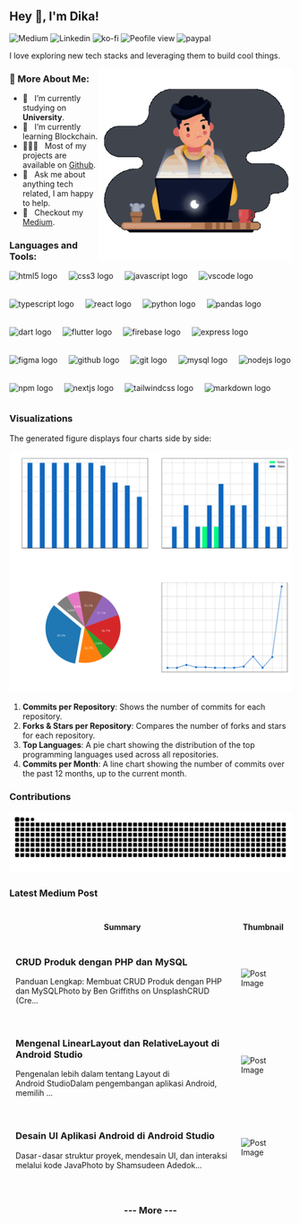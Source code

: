 <!-- <img src="https://komarev.com/ghpvc/?username=figuran04&label=Profile%20views&color=6e44ff&style=flat" alt="figuran04" align="right" /> -->

## Hey 👋, I'm Dika!

![Medium](https://img.shields.io/badge/Medium-black?style=for-the-badge&logo=medium&link=https%3A%2F%2Fmedium.com%2F%40dikaelsaputra)
![Linkedin](https://img.shields.io/badge/linkedin-0A66C2?style=for-the-badge&logo=linkedin&link=https%3A%2F%2Fwww.linkedin.com%2Fin%2Fdika-elsaputra-8a35462a7%2F)
![ko-fi](https://img.shields.io/static/v1?message=Ko-fi&logo=ko-fi&label=&color=F16061&logoColor=white&labelColor=&style=for-the-badge&link=https%3A%2F%2Fko-fi.com%2Fdikaelsaputra)
![Peofile view](https://komarev.com/ghpvc/?username=figuran04&color=0A66C2&style=for-the-badge&abbreviated=true)
![paypal](https://img.shields.io/static/v1?message=PayPal&logo=paypal&label=&color=00457C&logoColor=white&labelColor=&style=for-the-badge&link=https%3A%2F%2Fpaypal.me%2Ffiguran04)

I love exploring new tech stacks and leveraging them to build cool things. 

<img align="right" alt="GIF" src="https://raw.githubusercontent.com/figuran04/figuran04/main/profile.gif" width="345px"/>
  
### 🧐 More About Me:

- 🔭 &nbsp; I’m currently studying on **University**.
- 🌱 &nbsp; I’m currently learning Blockchain.
- 👨🏻‍💻 &nbsp; Most of my projects are available on [Github](https://github.com/figuran04?tab=repositories).
- 💬 &nbsp; Ask me about anything tech related, I am happy to help.
- 📝 &nbsp; Checkout my [Medium](#latest-medium-post).

### Languages and Tools:

<div align="left" style="display:flex; flex-wrap:wrap; gap:20px;">
  <img src="https://cdn.jsdelivr.net/gh/devicons/devicon/icons/html5/html5-original.svg" height="30" alt="html5 logo"  />
  <img src="https://cdn.jsdelivr.net/gh/devicons/devicon/icons/css3/css3-original.svg" height="30" alt="css3 logo"  />
  <img src="https://cdn.jsdelivr.net/gh/devicons/devicon/icons/javascript/javascript-original.svg" height="30" alt="javascript logo"  />
  <img src="https://cdn.jsdelivr.net/gh/devicons/devicon/icons/vscode/vscode-original.svg" height="30" alt="vscode logo"  />
  <img src="https://cdn.jsdelivr.net/gh/devicons/devicon/icons/typescript/typescript-original.svg" height="30" alt="typescript logo"  />
  <img src="https://cdn.jsdelivr.net/gh/devicons/devicon/icons/react/react-original.svg" height="30" alt="react logo"  />
  <img src="https://cdn.jsdelivr.net/gh/devicons/devicon/icons/python/python-original.svg" height="30" alt="python logo"  />
  <img src="https://cdn.jsdelivr.net/gh/devicons/devicon/icons/pandas/pandas-original.svg" height="30" alt="pandas logo"  />
  <img src="https://cdn.jsdelivr.net/gh/devicons/devicon/icons/dart/dart-original.svg" height="30" alt="dart logo"  />
  <img src="https://cdn.jsdelivr.net/gh/devicons/devicon/icons/flutter/flutter-original.svg" height="30" alt="flutter logo"  />
  <img src="https://cdn.jsdelivr.net/gh/devicons/devicon/icons/firebase/firebase-plain.svg" height="30" alt="firebase logo"  />
  <img src="https://cdn.jsdelivr.net/gh/devicons/devicon/icons/express/express-original.svg" height="30" alt="express logo"  />
  <img src="https://cdn.jsdelivr.net/gh/devicons/devicon/icons/figma/figma-original.svg" height="30" alt="figma logo"  />
  <img src="https://cdn.jsdelivr.net/gh/devicons/devicon/icons/github/github-original.svg" height="30" alt="github logo"  />
  <img src="https://cdn.jsdelivr.net/gh/devicons/devicon/icons/git/git-original.svg" height="30" alt="git logo"  />
  <img src="https://cdn.jsdelivr.net/gh/devicons/devicon/icons/mysql/mysql-original.svg" height="30" alt="mysql logo"  />
  <img src="https://cdn.jsdelivr.net/gh/devicons/devicon/icons/nodejs/nodejs-original.svg" height="30" alt="nodejs logo"  />
  <img src="https://cdn.jsdelivr.net/gh/devicons/devicon/icons/npm/npm-original-wordmark.svg" height="30" alt="npm logo"  />
  <img src="https://cdn.jsdelivr.net/gh/devicons/devicon/icons/nextjs/nextjs-original.svg" height="30" alt="nextjs logo"  />
  <img src="https://cdn.jsdelivr.net/gh/devicons/devicon/icons/tailwindcss/tailwindcss-original-wordmark.svg" height="30" alt="tailwindcss logo"  />
  <img src="https://cdn.jsdelivr.net/gh/devicons/devicon/icons/markdown/markdown-original.svg" height="30" alt="markdown logo"  />
</div>

### Visualizations

The generated figure displays four charts side by side:

![GitHub Repository Statistics](github_stats.png)

1. **Commits per Repository**: Shows the number of commits for each repository.
2. **Forks & Stars per Repository**: Compares the number of forks and stars for each repository.
3. **Top Languages**: A pie chart showing the distribution of the top programming languages used across all repositories.
4. **Commits per Month**: A line chart showing the number of commits over the past 12 months, up to the current month.

### Contributions

![Snake animation](https://raw.githubusercontent.com/figuran04/figuran04/output/snake.svg)

### Latest Medium Post

<!--START_SECTION:medium-->

<div style="overflow-x:auto;">
<table style="width: 100%; border-collapse: collapse;">
  <tr>
    <th style="border: 1px solid white; padding: 10px;">Summary</th>
    <th style="border: 1px solid white; padding: 10px;">Thumbnail</th>
  </tr>
  <tr>
    <td style="border: 1px solid white; padding: 10px;"><h3><a href="https://medium.com/@dikaelsaputra/crud-produk-dengan-php-dan-mysql-ddd20aea7c91?source=rss-272e0aace4a6------2" target="_blank" style="text-decoration: none;">CRUD Produk dengan PHP dan MySQL</a></h3><p>Panduan Lengkap: Membuat CRUD Produk dengan PHP dan MySQLPhoto by Ben Griffiths on UnsplashCRUD (Cre...</p></td>
    <td style="border: 1px solid white; padding: 10px;"><img src="https://cdn-images-1.medium.com/max/1024/0*NO8lOjrBHM4Yldf6" alt="Post Image" style="width: 100px; height: auto;" /></td>
  </tr>
  <tr>
    <td style="border: 1px solid white; padding: 10px;"><h3><a href="https://medium.com/@dikaelsaputra/mengenal-linearlayout-dan-relativelayout-di-android-studio-700bbf5a0b62?source=rss-272e0aace4a6------2" target="_blank" style="text-decoration: none;">Mengenal LinearLayout dan RelativeLayout di Android Studio</a></h3><p>Pengenalan lebih dalam tentang Layout di Android StudioDalam pengembangan aplikasi Android, memilih ...</p></td>
    <td style="border: 1px solid white; padding: 10px;"><img src="https://cdn-images-1.medium.com/max/768/1*5KwiurYGiPovt8VOMhuwoQ.png" alt="Post Image" style="width: 100px; height: auto;" /></td>
  </tr>
  <tr>
    <td style="border: 1px solid white; padding: 10px;"><h3><a href="https://medium.com/@dikaelsaputra/desain-ui-aplikasi-android-di-android-studio-9d8edc4abec5?source=rss-272e0aace4a6------2" target="_blank" style="text-decoration: none;">Desain UI Aplikasi Android di Android Studio</a></h3><p>Dasar-dasar struktur proyek, mendesain UI, dan interaksi melalui kode JavaPhoto by Shamsudeen Adedok...</p></td>
    <td style="border: 1px solid white; padding: 10px;"><img src="https://cdn-images-1.medium.com/max/1024/0*_nsZFw0H_SK1vo_b" alt="Post Image" style="width: 100px; height: auto;" /></td>
  </tr>
</table>
</div>

<!--END_SECTION:medium-->

<div align="center">
  <h3><a href="https://medium.com/@dikaelsaputra" target="_blank" style="text-decoration: none;">--- More ---</a></h3>
</div>

